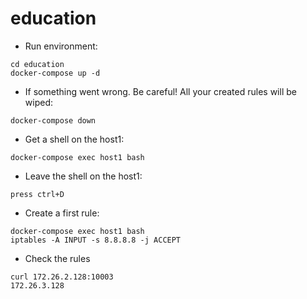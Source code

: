 # education

* Run environment:
```
cd education
docker-compose up -d
```

* If something went wrong. Be careful! All your created rules will be wiped:
```
docker-compose down
```

* Get a shell on the host1:
```
docker-compose exec host1 bash
```

* Leave the shell on the host1:
```
press ctrl+D
```

* Create a first rule:
```
docker-compose exec host1 bash
iptables -A INPUT -s 8.8.8.8 -j ACCEPT
```

* Check the rules
```
curl 172.26.2.128:10003
172.26.3.128
```

